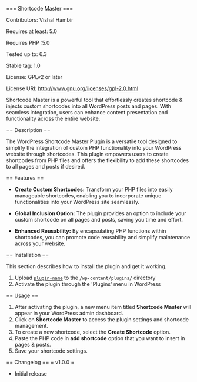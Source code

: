 === Shortcode Master ===

Contributors: Vishal Hambir

Requires at least: 5.0

Requires PHP :5.0

Tested up to: 6.3

Stable tag: 1.0

License: GPLv2 or later

License URI: http://www.gnu.org/licenses/gpl-2.0.html

Shortcode Master is a powerful tool that effortlessly creates shortcode & injects custom shortcodes into all WordPress posts and pages. With seamless integration, users can enhance content presentation and functionality across the entire website.

== Description ==

The WordPress Shortcode Master Plugin is a versatile tool designed to simplify the integration of custom PHP functionality into your WordPress website through shortcodes. This plugin empowers users to create shortcodes from PHP files and offers the flexibility to add these shortcodes to all pages and posts if desired.

== Features ==

- **Create Custom Shortcodes:** Transform your PHP files into easily manageable shortcodes, enabling you to incorporate unique functionalities into your WordPress site seamlessly.

- **Global Inclusion Option:** The plugin provides an option to include your custom shortcode on all pages and posts, saving you time and effort.

- **Enhanced Reusability:** By encapsulating PHP functions within shortcodes, you can promote code reusability and simplify maintenance across your website.

== Installation ==

This section describes how to install the plugin and get it working.
1. Upload [`plugin-name`](link-to-github.zip) to the `/wp-content/plugins/` directory
2. Activate the plugin through the 'Plugins' menu in WordPress

== Usage ==

1. After activating the plugin, a new menu item titled **Shortcode Master** will appear in your WordPress admin dashboard.
2. Click on **Shortcode Master** to access the plugin settings and shortcode management.
3. To create a new shortcode, select the **Create Shortcode** option.
4. Paste the PHP code in **add shortcode** option that you want to insert in pages & posts.
5. Save your shortcode settings.


== Changelog ==
= v1.0.0 =

* Initial release

